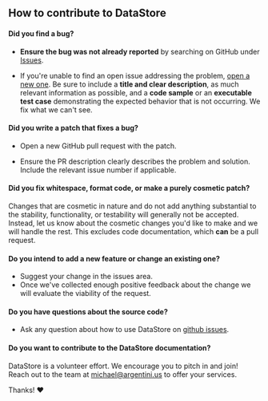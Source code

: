 ## How to contribute to DataStore

#### **Did you find a bug?**

* **Ensure the bug was not already reported** by searching on GitHub under [Issues](https://github.com/argentini/Argentini.DataStore/issues).

* If you're unable to find an open issue addressing the problem, [open a new one](https://github.com/argentini/Argentini.DataStore/issues/new). Be sure to include a **title and clear description**, as much relevant information as possible, and a **code sample** or an **executable test case** demonstrating the expected behavior that is not occurring. We fix what we can't see.

#### **Did you write a patch that fixes a bug?**

* Open a new GitHub pull request with the patch.

* Ensure the PR description clearly describes the problem and solution. Include the relevant issue number if applicable.

#### **Did you fix whitespace, format code, or make a purely cosmetic patch?**

Changes that are cosmetic in nature and do not add anything substantial to the stability, functionality, or testability will generally not be accepted. Instead, let us know about the cosmetic changes you'd like to make and we will handle the rest. This excludes code documentation, which **can** be a pull request.

#### **Do you intend to add a new feature or change an existing one?**

* Suggest your change in the issues area.
* Once we've collected enough positive feedback about the change we will evaluate the viability of the request.

#### **Do you have questions about the source code?**

* Ask any question about how to use DataStore on [github issues](https://github.com/argentini/Argentini.DataStore/issues).

#### **Do you want to contribute to the DataStore documentation?**

DataStore is a volunteer effort. We encourage you to pitch in and join! Reach out to the team at [michael@argentini.us](michael@argentini.us) to offer your services.

Thanks! :heart:
